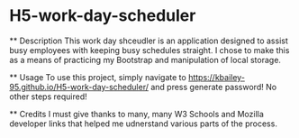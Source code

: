 # H5-work-day-scheduler
** Description
This work day shceudler is an application designed to assist busy employees with keeping busy schedules straight. I chose to make this as a means of practicing my Bootstrap and manipulation of local storage.

** Usage
To use this project, simply navigate to https://kbailey-95.github.io/H5-work-day-scheduler/ and press generate password! No other steps required!

** Credits
I must give thanks to many, many W3 Schools and Mozilla developer links that helped me udnerstand various parts of the process.